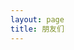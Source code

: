 ```yaml
---
layout: page
title: 朋友们
---
```


<script setup>
import {
  VPTeamPage,
  VPTeamPageTitle,
  VPTeamMembers
} from 'vitepress/theme'
import { h } from 'vue'

import friends, { webIcon } from './friends'

const members = [
    {
    name: '北雁云依',
    links: [
      {
        icon: "github",
        link: "https://github.com/beiyanyunyi"
      },{
      icon: webIcon,
      link: 'https://me.penclub.club/',
    },{
      icon: "twitter",
      link:"https://twitter.com/Beiyan_Yunyi"
    }],
    avatar: 'https://img-cdn.dustella.net/byyy-avtr.png',
    desc: '嘿嘿，这是我家某位',
  },
  ...friends.sort(()=> Math.random() - 0.5 )
]

const noScriptRender = { setup() { 
  return h("noscript",[ h(VPTeamMembers, { members }) ])
  } 
}
</script>

<VPTeamPage>
  <VPTeamPageTitle>
    <template #title>
      朋友们
    </template>
    <template #lead>
      欢迎扩列
    </template>
  </VPTeamPageTitle>

  <ClientOnly>
    <VPTeamMembers
      :members="members"
    />
  </ClientOnly>
</VPTeamPage>
